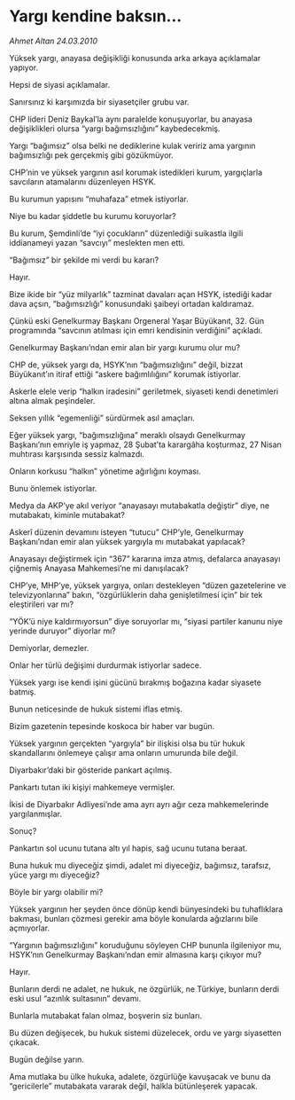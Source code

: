 # Yargı kendine baksın...

*Ahmet Altan 24.03.2010*

<div class="yazi"><p>Yüksek yargı, anayasa değişikliği konusunda arka arkaya açıklamalar yapıyor.</p>
<p>Hepsi de siyasi açıklamalar.</p>
<p>Sanırsınız ki karşımızda bir siyasetçiler grubu var.</p>
<p>CHP lideri Deniz Baykal’la aynı paralelde konuşuyorlar, bu anayasa değişiklikleri olursa “yargı bağımsızlığını” kaybedecekmiş.</p>
<p>Yargı “bağımsız” olsa belki ne dediklerine kulak veririz ama yargının bağımsızlığı pek gerçekmiş gibi gözükmüyor.</p>
<p>CHP’nin ve yüksek yargının asıl korumak istedikleri kurum, yargıçlarla savcıların atamalarını düzenleyen HSYK.</p>
<p>Bu kurumun yapısını “muhafaza” etmek istiyorlar.</p>
<p>Niye bu kadar şiddetle bu kurumu koruyorlar?</p>
<p>Bu kurum, Şemdinli’de “iyi çocukların” düzenlediği suikastla ilgili iddianameyi yazan “savcıyı” meslekten men etti.</p>
<p>“Bağımsız” bir şekilde mi verdi bu kararı?</p>
<p>Hayır.</p>
<p>Bize ikide bir “yüz milyarlık” tazminat davaları açan HSYK, istediği kadar dava açsın, “bağımsızlığı” konusundaki şaibeyi ortadan kaldıramaz.</p>
<p>Çünkü eski Genelkurmay Başkanı Orgeneral Yaşar Büyükanıt, 32. Gün programında “savcının atılması için emri kendisinin verdiğini” açıkladı.</p>
<p>Genelkurmay Başkanı’ndan emir alan bir yargı kurumu olur mu?</p>
<p>CHP de, yüksek yargı da, HSYK’nın “bağımsızlığını” değil, bizzat Büyükanıt’ın itiraf ettiği “askere bağımlılığını” korumak istiyorlar.</p>
<p>Askerle elele verip “halkın iradesini” geriletmek, siyaseti kendi denetimleri altına almak peşindeler.</p>
<p>Seksen yıllık “egemenliği” sürdürmek asıl amaçları.</p>
<p>Eğer yüksek yargı, “bağımsızlığına” meraklı olsaydı Genelkurmay Başkanı’nın emriyle iş yapmaz, 28 Şubat’ta karargâha koşturmaz, 27 Nisan muhtırası karşısında sessiz kalmazdı.</p>
<p>Onların korkusu “halkın” yönetime ağırlığını koyması.</p>
<p>Bunu önlemek istiyorlar.</p>
<p>Medya da AKP’ye akıl veriyor “anayasayı mutabakatla değiştir” diye, ne mutabakatı, kiminle mutabakat?</p>
<p>Askerî düzenin devamını isteyen “tutucu” CHP’yle, Genelkurmay Başkanı’ndan emir alan yüksek yargıyla mı mutabakat yapılacak?</p>
<p>Anayasayı değiştirmek için “367” kararına imza atmış, defalarca anayasayı çiğnemiş Anayasa Mahkemesi’ne mi danışılacak?</p>
<p>CHP’ye, MHP’ye, yüksek yargıya, onları destekleyen “düzen gazetelerine ve televizyonlarına” bakın, “özgürlüklerin daha genişletilmesi için” bir tek eleştirileri var mı?</p>
<p>“YÖK’ü niye kaldırmıyorsun” diye soruyorlar mı, “siyasi partiler kanunu niye yerinde duruyor” diyorlar mı?</p>
<p>Demiyorlar, demezler.</p>
<p>Onlar her türlü değişimi durdurmak istiyorlar sadece.</p>
<p>Yüksek yargı ise kendi işini gücünü bırakmış boğazına kadar siyasete batmış.</p>
<p>Bunun neticesinde de hukuk sistemi iflas etmiş.</p>
<p>Bizim gazetenin tepesinde koskoca bir haber var bugün.</p>
<p>Yüksek yargının gerçekten “yargıyla” bir ilişkisi olsa bu tür hukuk skandallarını önlemeye çalışır ama onların umurunda bile değil.</p>
<p>Diyarbakır’daki bir gösteride pankart açılmış.</p>
<p>Pankartı tutan iki kişiyi mahkemeye vermişler.</p>
<p>İkisi de Diyarbakır Adliyesi’nde ama ayrı ayrı ağır ceza mahkemelerinde yargılanmışlar.</p>
<p>Sonuç?</p>
<p>Pankartın sol ucunu tutana altı yıl hapis, sağ ucunu tutana beraat.</p>
<p>Buna hukuk mu diyeceğiz şimdi, adalet mi diyeceğiz, bağımsız, tarafsız, yüce yargı mı diyeceğiz?</p>
<p>Böyle bir yargı olabilir mi?</p>
<p>Yüksek yargının her şeyden önce dönüp kendi bünyesindeki bu tuhaflıklara bakması, bunları çözmesi gerekir ama böyle konularda ağızlarını bile açmıyorlar.</p>
<p>“Yargının bağımsızlığını” koruduğunu söyleyen CHP bununla ilgileniyor mu, HSYK’nın Genelkurmay Başkanı’ndan emir almasına karşı çıkıyor mu?</p>
<p>Hayır.</p>
<p>Bunların derdi ne adalet, ne hukuk, ne özgürlük, ne Türkiye, bunların derdi eski usul “azınlık sultasının” devamı.</p>
<p>Bunlarla mutabakat falan olmaz, boşverin siz bunları.</p>
<p>Bu düzen değişecek, bu hukuk sistemi düzelecek, ordu ve yargı siyasetten çıkacak.</p>
<p>Bugün değilse yarın.</p>
<p>Ama mutlaka bu ülke hukuka, adalete, özgürlüğe kavuşacak ve bunu da “gericilerle” mutabakata vararak değil, halkla bütünleşerek yapacak.</p></div>
